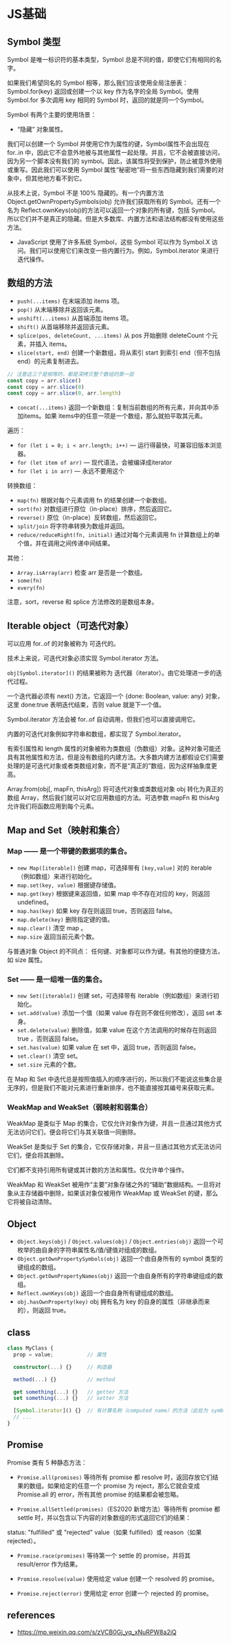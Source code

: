 # JS基础
## Symbol 类型
Symbol 是唯一标识符的基本类型，Symbol 总是不同的值，即使它们有相同的名字。

如果我们希望同名的 Symbol 相等，那么我们应该使用全局注册表：Symbol.for(key) 返回或创建一个以 key 作为名字的全局 Symbol。使用 Symbol.for 多次调用 key 相同的 Symbol 时，返回的就是同一个Symbol。

Symbol 有两个主要的使用场景：
- “隐藏” 对象属性。

我们可以创建一个 Symbol 并使用它作为属性的键，Symbol属性不会出现在 for..in 中，因此它不会意外地被与其他属性一起处理。并且，它不会被直接访问，因为另一个脚本没有我们的 symbol。因此，该属性将受到保护，防止被意外使用或重写。因此我们可以使用 Symbol 属性“秘密地”将一些东西隐藏到我们需要的对象中，但其他地方看不到它。

从技术上说，Symbol 不是 100% 隐藏的。有一个内置方法 Object.getOwnPropertySymbols(obj) 允许我们获取所有的 Symbol。还有一个名为 Reflect.ownKeys(obj)的方法可以返回一个对象的所有键，包括 Symbol。所以它们并不是真正的隐藏。但是大多数库、内置方法和语法结构都没有使用这些方法。

- JavaScript 使用了许多系统 Symbol，这些 Symbol 可以作为 Symbol.X 访问。我们可以使用它们来改变一些内置行为。例如，Symbol.iterator 来进行迭代操作。

## 数组的方法
- `push(...items)` 在末端添加 items 项。
- `pop()` 从末端移除并返回该元素。
- `unshift(...items)` 从首端添加 items 项。
- `shift()` 从首端移除并返回该元素。
- `splice(pos, deleteCount, ...items)` 从 pos 开始删除 deleteCount 个元素，并插入 items。
- `slice(start, end)` 创建一个新数组，将从索引 start 到索引 end（但不包括 end）的元素复制进去。
```ts
// 注意这三个是相等的，都是深拷贝整个数组的第一层
const copy = arr.slice()
const copy = arr.slice(0)
const copy = arr.slice(0, arr.length)
```
- `concat(...items)` 返回一个新数组：复制当前数组的所有元素，并向其中添加items。如果 items中的任意一项是一个数组，那么就拍平取其元素。

遍历：
- `for (let i = 0; i < arr.length; i++)` — 运行得最快，可兼容旧版本浏览器。
- `for (let item of arr)` — 现代语法，会被编译成iterator
- `for (let i in arr)` — 永远不要用这个

转换数组：
- `map(fn)` 根据对每个元素调用 fn 的结果创建一个新数组。
- `sort(fn)` 对数组进行原位（in-place）排序，然后返回它。
- `reverse()` 原位（in-place）反转数组，然后返回它。
- `split/join` 将字符串转换为数组并返回。
- `reduce/reduceRight(fn, initial)` 通过对每个元素调用 fn 计算数组上的单个值，并在调用之间传递中间结果。

其他：
- `Array.isArray(arr)` 检查 arr 是否是一个数组。
- `some(fn)` 
- `every(fn)` 

注意，sort，reverse 和 splice 方法修改的是数组本身。

## Iterable object（可迭代对象）
可以应用 for..of 的对象被称为 可迭代的。

技术上来说，可迭代对象必须实现 Symbol.iterator 方法。

`obj[Symbol.iterator]()` 的结果被称为 迭代器（iterator）。由它处理进一步的迭代过程。

一个迭代器必须有 next() 方法，它返回一个 {done: Boolean, value: any} 对象，这里 done:true 表明迭代结束，否则 value 就是下一个值。

Symbol.iterator 方法会被 for..of 自动调用，但我们也可以直接调用它。

内置的可迭代对象例如字符串和数组，都实现了 Symbol.iterator。

有索引属性和 length 属性的对象被称为类数组（伪数组）对象。这种对象可能还具有其他属性和方法，但是没有数组的内建方法。大多数内建方法都假设它们需要处理的是可迭代对象或者类数组对象，而不是“真正的”数组，因为这样抽象度更高。

Array.from(obj[, mapFn, thisArg]) 将可迭代对象或类数组对象 obj 转化为真正的数组 Array，然后我们就可以对它应用数组的方法。可选参数 mapFn 和 thisArg 允许我们将函数应用到每个元素。

## Map and Set（映射和集合）
### Map —— 是一个带键的数据项的集合。
- `new Map([iterable])` 创建 map，可选择带有 `[key,value]` 对的 iterable（例如数组）来进行初始化。
- `map.set(key, value)` 根据键存储值。
- `map.get(key)` 根据键来返回值，如果 map 中不存在对应的 key，则返回 undefined。
- `map.has(key)` 如果 key 存在则返回 true，否则返回 false。
- `map.delete(key)` 删除指定键的值。
- `map.clear()` 清空 map 。
- `map.size` 返回当前元素个数。

与普通对象 Object 的不同点：
任何键、对象都可以作为键。有其他的便捷方法，如 size 属性。

### Set —— 是一组唯一值的集合。
- `new Set([iterable])` 创建 set，可选择带有 iterable（例如数组）来进行初始化。
- `set.add(value)` 添加一个值（如果 value 存在则不做任何修改），返回 set 本身。
- `set.delete(value)` 删除值，如果 value 在这个方法调用的时候存在则返回 true ，否则返回 false。
- `set.has(value)` 如果 value 在 set 中，返回 true，否则返回 false。
- `set.clear()` 清空 set。
- `set.size` 元素的个数。

在 Map 和 Set 中迭代总是按照值插入的顺序进行的，所以我们不能说这些集合是无序的，但是我们不能对元素进行重新排序，也不能直接按其编号来获取元素。

### WeakMap and WeakSet（弱映射和弱集合）
WeakMap 是类似于 Map 的集合，它仅允许对象作为键，并且一旦通过其他方式无法访问它们，便会将它们与其关联值一同删除。

WeakSet 是类似于 Set 的集合，它仅存储对象，并且一旦通过其他方式无法访问它们，便会将其删除。

它们都不支持引用所有键或其计数的方法和属性。仅允许单个操作。

WeakMap 和 WeakSet 被用作“主要”对象存储之外的“辅助”数据结构。一旦将对象从主存储器中删除，如果该对象仅被用作 WeakMap 或 WeakSet 的键，那么它将被自动清除。

## Object
- `Object.keys(obj)` / `Object.values(obj)` / `Object.entries(obj)` 返回一个可枚举的由自身的字符串属性名/值/键值对组成的数组。
- `Object.getOwnPropertySymbols(obj)` 返回一个由自身所有的 symbol 类型的键组成的数组。
- `Object.getOwnPropertyNames(obj)` 返回一个由自身所有的字符串键组成的数组。
- `Reflect.ownKeys(obj)` 返回一个由自身所有键组成的数组。
- `obj.hasOwnProperty(key)` obj 拥有名为 key 的自身的属性（非继承而来的），则返回 true。

## class
```ts
class MyClass {
  prop = value;           // 属性

  constructor(...) {}     // 构造器

  method(...) {}          // method

  get something(...) {}   // getter 方法
  set something(...) {}   // setter 方法

  [Symbol.iterator]() {}  // 有计算名称（computed name）的方法（此处为 symbol）
  // ...
}
```

## Promise
Promise 类有 5 种静态方法：

- `Promise.all(promises)` 等待所有 promise 都 resolve 时，返回存放它们结果的数组。如果给定的任意一个 promise 为 reject，那么它就会变成 Promise.all 的 error，所有其他 promise 的结果都会被忽略。

- `Promise.allSettled(promises)`（ES2020 新增方法）等待所有 promise 都 settle 时，并以包含以下内容的对象数组的形式返回它们的结果：

status: "fulfilled" 或 "rejected"
value（如果 fulfilled）或 reason（如果 rejected）。

- `Promise.race(promises)` 等待第一个 settle 的 promise，并将其 result/error 作为结果。

- `Promise.resolve(value)` 使用给定 value 创建一个 resolved 的 promise。

- `Promise.reject(error)` 使用给定 error 创建一个 rejected 的 promise。

## references
- https://mp.weixin.qq.com/s/zVCB0Gj_yq_xNuRPW8a2iQ